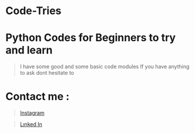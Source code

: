 # Code-Tries
# Python Codes for Beginners to try and learn 
> I have some good and some basic code modules
> If you have anything to ask dont hesitate to  




# Contact me :
  > [Instagram](https://www.instagram.com/ege.g.smr?igsh=MTVsd2ZoaWV5MzNqYg==)

  > [Lınked In](https://tr.linkedin.com/in/ahmet-ege-s%C3%BCmer-a570942b3)
